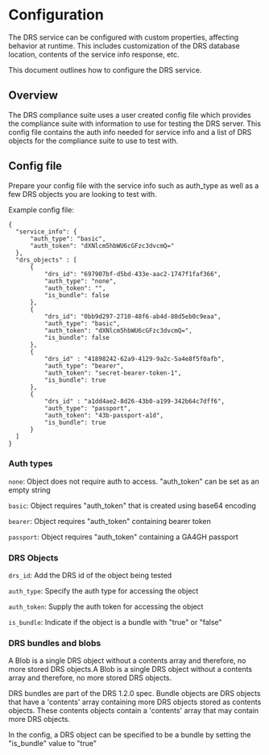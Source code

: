 # Configuration

The DRS service can be configured with custom properties, affecting behavior at runtime. This includes customization of the DRS database location, contents of the service info response, etc.

This document outlines how to configure the DRS service.

## Overview

The DRS compliance suite uses a user created config file which provides the compliance suite with information to use for testing the DRS server. This config file contains the auth info needed for service info and a list of DRS objects for the compliance suite to use to test with.

## Config file

Prepare your config file with the service info such as auth_type as well as a few DRS objects you are looking to test with.   

Example config file:
```
{
  "service_info": {
      "auth_type": "basic",
      "auth_token": "dXNlcm5hbWU6cGFzc3dvcmQ="
  },
  "drs_objects" : [
      {
          "drs_id": "697907bf-d5bd-433e-aac2-1747f1faf366",
          "auth_type": "none",
          "auth_token": "",
          "is_bundle": false
      },
      {
          "drs_id": "0bb9d297-2710-48f6-ab4d-80d5eb0c9eaa",
          "auth_type": "basic",
          "auth_token": "dXNlcm5hbWU6cGFzc3dvcmQ=",
          "is_bundle": false
      },
      {
          "drs_id" : "41898242-62a9-4129-9a2c-5a4e8f5f0afb",
          "auth_type": "bearer",
          "auth_token": "secret-bearer-token-1",
          "is_bundle": true
      },
      {
          "drs_id" : "a1dd4ae2-8d26-43b0-a199-342b64c7dff6",
          "auth_type": "passport",
          "auth_token": "43b-passport-a1d",
          "is_bundle": true
      }
  ]
}
```
### Auth types

`none`: Object does not require auth to access. "auth_token" can be set as an empty string

`basic`: Object requires "auth_token" that is created using base64 encoding

`bearer`: Object requires "auth_token" containing bearer token

`passport`: Object requires "auth_token" containing a GA4GH passport


### DRS Objects

`drs_id`: Add the DRS id of the object being tested 

`auth_type`: Specify the auth type for accessing the object

`auth_token`: Supply the auth token for accessing the object

`is_bundle`: Indicate if the object is a bundle with "true" or "false" 

### DRS bundles and blobs

A Blob is a single DRS object without a contents array and therefore, no more stored DRS objects.A Blob is a single DRS object without a contents array and therefore, no more stored DRS objects.

DRS bundles are part of the DRS 1.2.0 spec. Bundle objects are DRS objects that have a 'contents' array containing more DRS objects stored as contents objects. These contents objects contain a 'contents' array that may contain more DRS objects.

In the config, a DRS object can be specified to be a bundle by setting the "is_bundle" value to "true"

